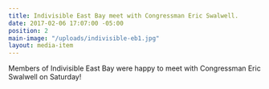 ```yaml
---
title: Indivisible East Bay meet with Congressman Eric Swalwell.
date: 2017-02-06 17:07:00 -05:00
position: 2
main-image: "/uploads/indivisible-eb1.jpg"
layout: media-item
---
```


Members of Indivisible East Bay were happy to meet with Congressman Eric Swalwell on Saturday!
